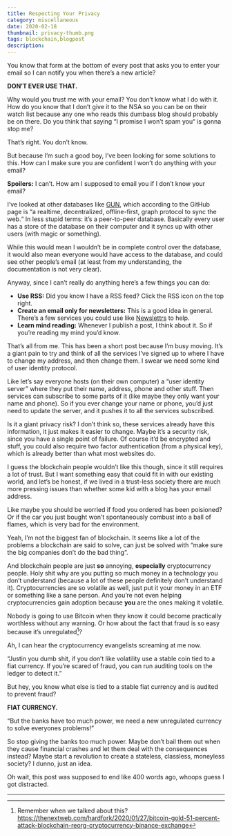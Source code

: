 ```yaml
---
title: Respecting Your Privacy
category: miscellaneous
date: 2020-02-18
thumbnail: privacy-thumb.png
tags: blockchain,blogpost
description:
---
```


You know that form at the bottom of every post that asks you to enter your email so I can notify you when there’s a new article?

**DON’T EVER USE THAT.**

Why would you trust me with your email? You don’t know what I do with it. How do you know that I don’t give it to the NSA so you can be on their watch list because any one who reads this dumbass blog should probably be on there. Do you think that saying “I promise I won’t spam you“ is gonna stop me?

That’s right. You don’t know.

But because I’m such a good boy, I’ve been looking for some solutions to this. How can I make sure you are confident I won’t do anything with your email?

**Spoilers:** I can’t. How am I supposed to email you if I don’t know your email?

I’ve looked at other databases like [GUN](https://github.com/amark/gun), which according to the GitHub page is “a realtime, decentralized, offline-first, graph protocol to sync the web.“ In less stupid terms: it’s a peer-to-peer database. Basically every user has a store of the database on their computer and it syncs up with other users (with magic or something).

While this would mean I wouldn’t be in complete control over the database, it would also mean everyone would have access to the database, and could see other people’s email (at least from my understanding, the documentation is not very clear).

Anyway, since I can’t really do anything here’s a few things you can do:

* **Use RSS:** Did you know I have a RSS feed? Click the RSS icon on the top right.
* **Create an email only for newsletters:** This is a good idea in general. There’s a few services you could use like [Newslettrs](https://newslettrs.app) to help.
* **Learn mind reading:** Whenever I publish a post, I think about it. So if you’re reading my mind you’d know.

That’s all from me. This has been a short post because I’m busy moving. It’s a giant pain to try and think of all the services I’ve signed up to where I have to change my address, and then change them. I swear we need some kind of user identity protocol.

Like let’s say everyone hosts (on their own computer) a “user identity server” where they put their name, address, phone and other stuff. Then services can subscribe to some parts of it (like maybe they only want your name and phone). So if you ever change your name or phone, you’d just need to update the server, and it pushes it to all the services subscribed.

Is it a giant privacy risk? I don’t think so, these services already have this information, it just makes it easier to change. Maybe it’s a security risk, since you have a single point of failure. Of course it’d be encrypted and stuff, you could also require two factor authentication (from a physical key), which is already better than what most websites do.

I guess the blockchain people wouldn’t like this though, since it still requires a lot of trust. But I want something easy that could fit in with our existing world, and let’s be honest, if we lived in a trust-less society there are much more pressing issues than whether some kid with a blog has your email address.

Like maybe you should be worried if food you ordered has been poisioned? Or if the car you just bought won’t spontaneously combust into a ball of flames, which is very bad for the environment.

Yeah, I’m not the biggest fan of blockchain. It seems like a lot of the problems a blockchain are said to solve, can just be solved with “make sure the big companies don’t do the bad thing”.

And blockchain people are just **so** annoying, **especially** cryptocurrency people. Holy shit why are you putting so much money in a technology you don’t understand (because a lot of these people definitely don’t understand it). Cryptocurrencies are so volatile as well, just put it your money in an ETF or something like a sane person. And you’re not even helping cryptocurrencies gain adoption because **you** are the ones making it volatile.

Nobody is going to use Bitcoin when they know it could become practically worthless without any warning. Or how about the fact that fraud is so easy because it’s unregulated[^1]?

Ah, I can hear the cryptocurrency evangelists screaming at me now.

“Justin you dumb shit, if you don’t like volatility use a stable coin tied to a fiat currency. If you’re scared of fraud, you can run auditing tools on the ledger to detect it.”

But hey, you know what else is tied to a stable fiat currency and is audited to prevent fraud?

**FIAT CURRENCY.**

“But the banks have too much power, we need a new unregulated currency to solve everyones problems!”

So stop giving the banks too much power. Maybe don’t bail them out when they cause financial crashes and let them deal with the consequences instead? Maybe start a revolution to create a stateless, classless, moneyless society? I dunno, just an idea.

Oh wait, this post was supposed to end like 400 words ago, whoops guess I got distracted.

---
[^1]: Remember when we talked about this? https://thenextweb.com/hardfork/2020/01/27/bitcoin-gold-51-percent-attack-blockchain-reorg-cryptocurrency-binance-exchange
